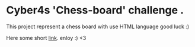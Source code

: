 # Cyber4s 'Chess-board' challenge .

This project represent a chess board with use HTML language good luck :)

Here some short [link](https://htmlpreview.github.io/?https://github.com/Yitzhak851/Cyber4s-projects/blob/main/3-%20chess%20board/0-%20Chess%20board%20%20HTML%20%26%20CSS/index.html). enloy :)  <3
